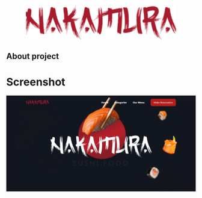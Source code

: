 <p align="center"><a href="#" target="_blank"><img src="/public/images/logo-vermelho.svg" width="400" alt="Nakamura Logo"></a></p>

## About project



# Screenshot

<img src="/public/images/screenshot-nakamura.jpg"></img>